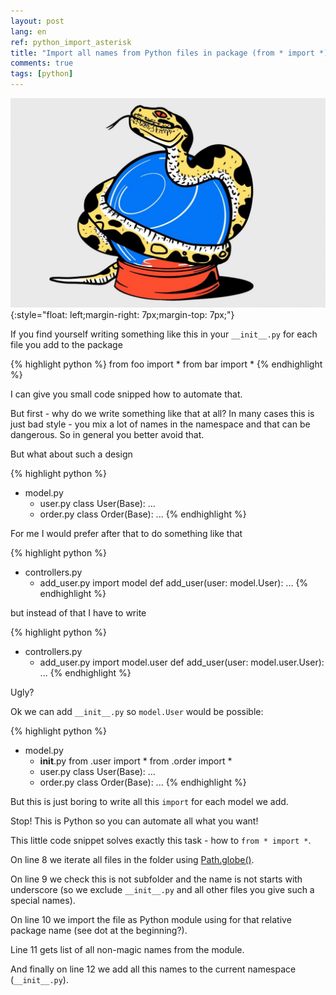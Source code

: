 ```yaml
---
layout: post
lang: en
ref: python_import_asterisk
title: "Import all names from Python files in package (from * import *)"
comments: true
tags: [python]
---
```

![](/images/python_import.jpg){:style="float: left;margin-right: 7px;margin-top: 7px;"}

If you find yourself writing something like this in your `__init__.py` for each file you
add to the package

{% highlight python %}
from foo import *
from bar import *
{% endhighlight %}

I can give you small code snipped how to automate that.

But first - why do we write something like that at all?
In many cases this is just bad style  - you mix a lot of names in the namespace
and that can be dangerous. So in general you better avoid that.

But what about such a design

{% highlight python %}
- model.py
    - user.py
        class User(Base):
            ...
    - order.py
        class Order(Base):
            ...
{% endhighlight %}

For me I would prefer after that to do something like that

{% highlight python %}
- controllers.py
    - add_user.py
        import model
        def add_user(user: model.User):
            ...
{% endhighlight %}

but instead of that I have to write

{% highlight python %}
- controllers.py
    - add_user.py
        import model.user
        def add_user(user: model.user.User):
            ...
{% endhighlight %}

Ugly?

Ok we can add `__init__.py` so `model.User` would be possible:

{% highlight python %}
- model.py
    - __init__.py
        from .user import *
        from .order import *
    - user.py
        class User(Base):
            ...
    - order.py
        class Order(Base):
            ...
{% endhighlight %}

But this is just boring to write all this `import` for each model we add.

Stop! This is Python so you can automate all what you want!

This little code snippet solves exactly this task - how to `from * import *`.
<script src="https://gist.github.com/andgineer/141f97164aaea12215cf9a2aed332c1d.js"></script>

On line 8 we iterate all files in the folder using 
[Path.globe()](https://docs.python.org/3/library/pathlib.html#pathlib.Path.glob).

On line 9 we check this is not subfolder and the name is not starts with underscore 
(so we exclude `__init__.py` and all other files you give such a special names).

On line 10 we import the file as Python module using for that relative package name
(see dot at the beginning?).

Line 11 gets list of all non-magic names from the module.

And finally on line 12 we add all this names to the current namespace (`__init__.py`).

